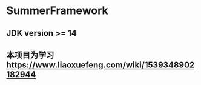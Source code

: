 # SummerFramework

## JDK version >= 14

## 本项目为学习 https://www.liaoxuefeng.com/wiki/1539348902182944
